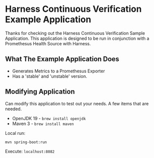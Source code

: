 # Harness Continuous Verification Example Application
Thanks for checking out the Harness Continuous Verification Sample Application. This application
is designed to be run in conjunction with a Promethesus Health Source with Harness. 

## What The Example Application Does

* Generates Metrics to a Promethesus Exporter
* Has a 'stable' and 'unstable' version. 


## Modifying Application
Can modify this application to test out your needs. A few items that are needed. 

* OpenJDK 19 - `brew install openjdk`
* Maven 3 - `brew install maven`

Local run:

```
mvn spring-boot:run
```

Execute:
`localhost:8082`
